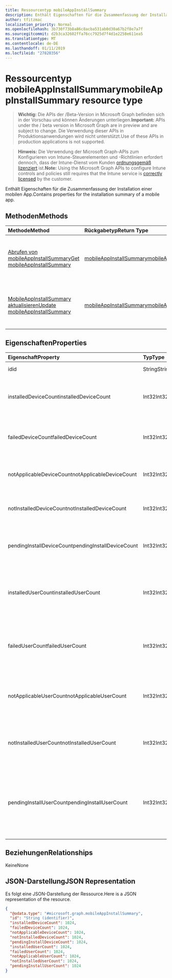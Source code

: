 ```yaml
---
title: Ressourcentyp mobileAppInstallSummary
description: Enthält Eigenschaften für die Zusammenfassung der Installation einer mobilen App.
author: tfitzmac
localization_priority: Normal
ms.openlocfilehash: 3b730f73b8a86c8acba531ab0d30a67b2f8e7a7f
ms.sourcegitcommit: d2b3ca32602ffa76cc7925d7f4d1e2258e611ea5
ms.translationtype: MT
ms.contentlocale: de-DE
ms.lasthandoff: 01/11/2019
ms.locfileid: "27820356"
---
```

# <a name="mobileappinstallsummary-resource-type"></a><span data-ttu-id="0ff8d-103">Ressourcentyp mobileAppInstallSummary</span><span class="sxs-lookup"><span data-stu-id="0ff8d-103">mobileAppInstallSummary resource type</span></span>

> <span data-ttu-id="0ff8d-104">**Wichtig:** Die APIs der /Beta-Version in Microsoft Graph befinden sich in der Vorschau und können Änderungen unterliegen.</span><span class="sxs-lookup"><span data-stu-id="0ff8d-104">**Important:** APIs under the / beta version in Microsoft Graph are in preview and are subject to change.</span></span> <span data-ttu-id="0ff8d-105">Die Verwendung dieser APIs in Produktionsanwendungen wird nicht unterstützt.</span><span class="sxs-lookup"><span data-stu-id="0ff8d-105">Use of these APIs in production applications is not supported.</span></span>

> <span data-ttu-id="0ff8d-106">**Hinweis:** Die Verwendung der Microsoft Graph-APIs zum Konfigurieren von Intune-Steuerelementen und -Richtlinien erfordert dennoch, dass der Intune-Dienst vom Kunden [ordnungsgemäß lizenziert](https://go.microsoft.com/fwlink/?linkid=839381) ist.</span><span class="sxs-lookup"><span data-stu-id="0ff8d-106">**Note:** Using the Microsoft Graph APIs to configure Intune controls and policies still requires that the Intune service is [correctly licensed](https://go.microsoft.com/fwlink/?linkid=839381) by the customer.</span></span>

<span data-ttu-id="0ff8d-107">Enthält Eigenschaften für die Zusammenfassung der Installation einer mobilen App.</span><span class="sxs-lookup"><span data-stu-id="0ff8d-107">Contains properties for the installation summary of a mobile app.</span></span>
## <a name="methods"></a><span data-ttu-id="0ff8d-108">Methoden</span><span class="sxs-lookup"><span data-stu-id="0ff8d-108">Methods</span></span>
|<span data-ttu-id="0ff8d-109">Methode</span><span class="sxs-lookup"><span data-stu-id="0ff8d-109">Method</span></span>|<span data-ttu-id="0ff8d-110">Rückgabetyp</span><span class="sxs-lookup"><span data-stu-id="0ff8d-110">Return Type</span></span>|<span data-ttu-id="0ff8d-111">Beschreibung</span><span class="sxs-lookup"><span data-stu-id="0ff8d-111">Description</span></span>|
|:---|:---|:---|
|[<span data-ttu-id="0ff8d-112">Abrufen von mobileAppInstallSummary</span><span class="sxs-lookup"><span data-stu-id="0ff8d-112">Get mobileAppInstallSummary</span></span>](../api/intune-apps-mobileappinstallsummary-get.md)|[<span data-ttu-id="0ff8d-113">mobileAppInstallSummary</span><span class="sxs-lookup"><span data-stu-id="0ff8d-113">mobileAppInstallSummary</span></span>](../resources/intune-apps-mobileappinstallsummary.md)|<span data-ttu-id="0ff8d-114">Lesen Sie Eigenschaften und Beziehungen des [MobileAppInstallSummary](../resources/intune-apps-mobileappinstallsummary.md) -Objekts.</span><span class="sxs-lookup"><span data-stu-id="0ff8d-114">Read properties and relationships of the [mobileAppInstallSummary](../resources/intune-apps-mobileappinstallsummary.md) object.</span></span>|
|[<span data-ttu-id="0ff8d-115">MobileAppInstallSummary aktualisieren</span><span class="sxs-lookup"><span data-stu-id="0ff8d-115">Update mobileAppInstallSummary</span></span>](../api/intune-apps-mobileappinstallsummary-update.md)|[<span data-ttu-id="0ff8d-116">mobileAppInstallSummary</span><span class="sxs-lookup"><span data-stu-id="0ff8d-116">mobileAppInstallSummary</span></span>](../resources/intune-apps-mobileappinstallsummary.md)|<span data-ttu-id="0ff8d-117">Aktualisieren Sie die Eigenschaften eines [MobileAppInstallSummary](../resources/intune-apps-mobileappinstallsummary.md) -Objekts.</span><span class="sxs-lookup"><span data-stu-id="0ff8d-117">Update the properties of a [mobileAppInstallSummary](../resources/intune-apps-mobileappinstallsummary.md) object.</span></span>|

## <a name="properties"></a><span data-ttu-id="0ff8d-118">Eigenschaften</span><span class="sxs-lookup"><span data-stu-id="0ff8d-118">Properties</span></span>
|<span data-ttu-id="0ff8d-119">Eigenschaft</span><span class="sxs-lookup"><span data-stu-id="0ff8d-119">Property</span></span>|<span data-ttu-id="0ff8d-120">Typ</span><span class="sxs-lookup"><span data-stu-id="0ff8d-120">Type</span></span>|<span data-ttu-id="0ff8d-121">Beschreibung</span><span class="sxs-lookup"><span data-stu-id="0ff8d-121">Description</span></span>|
|:---|:---|:---|
|<span data-ttu-id="0ff8d-122">id</span><span class="sxs-lookup"><span data-stu-id="0ff8d-122">id</span></span>|<span data-ttu-id="0ff8d-123">String</span><span class="sxs-lookup"><span data-stu-id="0ff8d-123">String</span></span>|<span data-ttu-id="0ff8d-124">Schlüssel der Entität</span><span class="sxs-lookup"><span data-stu-id="0ff8d-124">Key of the entity.</span></span>|
|<span data-ttu-id="0ff8d-125">installedDeviceCount</span><span class="sxs-lookup"><span data-stu-id="0ff8d-125">installedDeviceCount</span></span>|<span data-ttu-id="0ff8d-126">Int32</span><span class="sxs-lookup"><span data-stu-id="0ff8d-126">Int32</span></span>|<span data-ttu-id="0ff8d-127">Anzahl der Geräte, die diese app erfolgreich installiert haben.</span><span class="sxs-lookup"><span data-stu-id="0ff8d-127">Number of Devices that have successfully installed this app.</span></span>|
|<span data-ttu-id="0ff8d-128">failedDeviceCount</span><span class="sxs-lookup"><span data-stu-id="0ff8d-128">failedDeviceCount</span></span>|<span data-ttu-id="0ff8d-129">Int32</span><span class="sxs-lookup"><span data-stu-id="0ff8d-129">Int32</span></span>|<span data-ttu-id="0ff8d-130">Anzahl der Geräte, die fehlgeschlagen sind, um diese app zu installieren.</span><span class="sxs-lookup"><span data-stu-id="0ff8d-130">Number of Devices that have failed to install this app.</span></span>|
|<span data-ttu-id="0ff8d-131">notApplicableDeviceCount</span><span class="sxs-lookup"><span data-stu-id="0ff8d-131">notApplicableDeviceCount</span></span>|<span data-ttu-id="0ff8d-132">Int32</span><span class="sxs-lookup"><span data-stu-id="0ff8d-132">Int32</span></span>|<span data-ttu-id="0ff8d-133">Anzahl der Geräte, die für diese app nicht zutreffen.</span><span class="sxs-lookup"><span data-stu-id="0ff8d-133">Number of Devices that are not applicable for this app.</span></span>|
|<span data-ttu-id="0ff8d-134">notInstalledDeviceCount</span><span class="sxs-lookup"><span data-stu-id="0ff8d-134">notInstalledDeviceCount</span></span>|<span data-ttu-id="0ff8d-135">Int32</span><span class="sxs-lookup"><span data-stu-id="0ff8d-135">Int32</span></span>|<span data-ttu-id="0ff8d-136">Anzahl der Geräte, die diese app installiert nicht vorhanden ist.</span><span class="sxs-lookup"><span data-stu-id="0ff8d-136">Number of Devices that does not have this app installed.</span></span>|
|<span data-ttu-id="0ff8d-137">pendingInstallDeviceCount</span><span class="sxs-lookup"><span data-stu-id="0ff8d-137">pendingInstallDeviceCount</span></span>|<span data-ttu-id="0ff8d-138">Int32</span><span class="sxs-lookup"><span data-stu-id="0ff8d-138">Int32</span></span>|<span data-ttu-id="0ff8d-139">Anzahl der Geräte, die diese app installieren benachrichtigt wurden.</span><span class="sxs-lookup"><span data-stu-id="0ff8d-139">Number of Devices that have been notified to install this app.</span></span>|
|<span data-ttu-id="0ff8d-140">installedUserCount</span><span class="sxs-lookup"><span data-stu-id="0ff8d-140">installedUserCount</span></span>|<span data-ttu-id="0ff8d-141">Int32</span><span class="sxs-lookup"><span data-stu-id="0ff8d-141">Int32</span></span>|<span data-ttu-id="0ff8d-142">Anzahl der Benutzer, deren Geräte alle erfolgreich ausgeführt wurden, um diese app zu installieren.</span><span class="sxs-lookup"><span data-stu-id="0ff8d-142">Number of Users whose devices have all succeeded to install this app.</span></span>|
|<span data-ttu-id="0ff8d-143">failedUserCount</span><span class="sxs-lookup"><span data-stu-id="0ff8d-143">failedUserCount</span></span>|<span data-ttu-id="0ff8d-144">Int32</span><span class="sxs-lookup"><span data-stu-id="0ff8d-144">Int32</span></span>|<span data-ttu-id="0ff8d-145">Anzahl der Benutzer, die 1 haben oder weitere Gerät, deren Installation diese app fehlschlug.</span><span class="sxs-lookup"><span data-stu-id="0ff8d-145">Number of Users that have 1 or more device that failed to install this app.</span></span>|
|<span data-ttu-id="0ff8d-146">notApplicableUserCount</span><span class="sxs-lookup"><span data-stu-id="0ff8d-146">notApplicableUserCount</span></span>|<span data-ttu-id="0ff8d-147">Int32</span><span class="sxs-lookup"><span data-stu-id="0ff8d-147">Int32</span></span>|<span data-ttu-id="0ff8d-148">Anzahl der Benutzer, deren Geräte alle nicht zutreffend für diese app waren.</span><span class="sxs-lookup"><span data-stu-id="0ff8d-148">Number of Users whose devices were all not applicable for this app.</span></span>|
|<span data-ttu-id="0ff8d-149">notInstalledUserCount</span><span class="sxs-lookup"><span data-stu-id="0ff8d-149">notInstalledUserCount</span></span>|<span data-ttu-id="0ff8d-150">Int32</span><span class="sxs-lookup"><span data-stu-id="0ff8d-150">Int32</span></span>|<span data-ttu-id="0ff8d-151">Anzahl der Benutzer mit 1 oder mehrere Geräte, die diese app nicht installiert haben.</span><span class="sxs-lookup"><span data-stu-id="0ff8d-151">Number of Users that have 1 or more devices that did not install this app.</span></span>|
|<span data-ttu-id="0ff8d-152">pendingInstallUserCount</span><span class="sxs-lookup"><span data-stu-id="0ff8d-152">pendingInstallUserCount</span></span>|<span data-ttu-id="0ff8d-153">Int32</span><span class="sxs-lookup"><span data-stu-id="0ff8d-153">Int32</span></span>|<span data-ttu-id="0ff8d-154">Anzahl der Benutzer, die 1 haben oder weitere Geräte, die diese app installieren und 0 Geräte mit Fehlern benachrichtigt wurden.</span><span class="sxs-lookup"><span data-stu-id="0ff8d-154">Number of Users that have 1 or more device that have been notified to install this app and have 0 devices with failures.</span></span>|

## <a name="relationships"></a><span data-ttu-id="0ff8d-155">Beziehungen</span><span class="sxs-lookup"><span data-stu-id="0ff8d-155">Relationships</span></span>
<span data-ttu-id="0ff8d-156">Keine</span><span class="sxs-lookup"><span data-stu-id="0ff8d-156">None</span></span>
## <a name="json-representation"></a><span data-ttu-id="0ff8d-157">JSON-Darstellung</span><span class="sxs-lookup"><span data-stu-id="0ff8d-157">JSON Representation</span></span>
<span data-ttu-id="0ff8d-158">Es folgt eine JSON-Darstellung der Ressource.</span><span class="sxs-lookup"><span data-stu-id="0ff8d-158">Here is a JSON representation of the resource.</span></span>
<!-- {
  "blockType": "resource",
  "keyProperty": "id",
  "@odata.type": "microsoft.graph.mobileAppInstallSummary"
}
-->
``` json
{
  "@odata.type": "#microsoft.graph.mobileAppInstallSummary",
  "id": "String (identifier)",
  "installedDeviceCount": 1024,
  "failedDeviceCount": 1024,
  "notApplicableDeviceCount": 1024,
  "notInstalledDeviceCount": 1024,
  "pendingInstallDeviceCount": 1024,
  "installedUserCount": 1024,
  "failedUserCount": 1024,
  "notApplicableUserCount": 1024,
  "notInstalledUserCount": 1024,
  "pendingInstallUserCount": 1024
}
```






